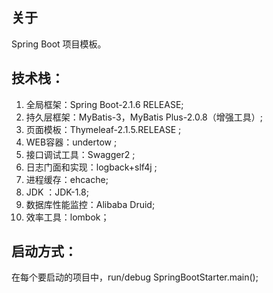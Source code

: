 ##  关于 
Spring Boot 项目模板。
##  技术栈： 
1. 全局框架：Spring Boot-2.1.6 RELEASE;
1. 持久层框架：MyBatis-3，MyBatis Plus-2.0.8（增强工具）;
1. 页面模板：Thymeleaf-2.1.5.RELEASE ;
1. WEB容器：undertow ;
1. 接口调试工具：Swagger2 ;
1. 日志门面和实现：logback+slf4j ;
1. 进程缓存：ehcache;
1. JDK ：JDK-1.8;
1. 数据库性能监控：Alibaba Druid;
1. 效率工具：lombok；

## 启动方式：
在每个要启动的项目中，run/debug SpringBootStarter.main();
